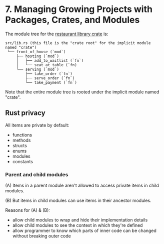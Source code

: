 # 7. Managing Growing Projects with Packages, Crates, and Modules

The module tree for the [restaurant library crate](./libs/restaurant/) is:

```
src/lib.rs (this file is the "crate root" for the implicit module named "crate")
 └── front_of_house (`mod`)
     ├── hosting (`mod`)
     │   ├── add_to_waitlist (`fn`)
     │   └── seat_at_table (`fn)
     └── serving (`mod`)
         ├── take_order (`fn`)
         ├── serve_order (`fn`)
         └── take_payment (`fn`)
```

Note that the entire module tree is rooted under the implicit module named "crate".

## Rust privacy

All items are private by default:

- functions
- methods
- structs
- enums
- modules
- constants

### Parent and child modules

(A) Items in a parent module aren't allowed to access private items in child modules.

(B) But items in child modules can use items in their ancestor modules.

Reasons for (A) & (B):

- allow child modules to wrap and hide their implementation details
- allow child modules to see the context in which they're defined
- allow programmer to know which parts of inner code can be changed without breaking outer code
